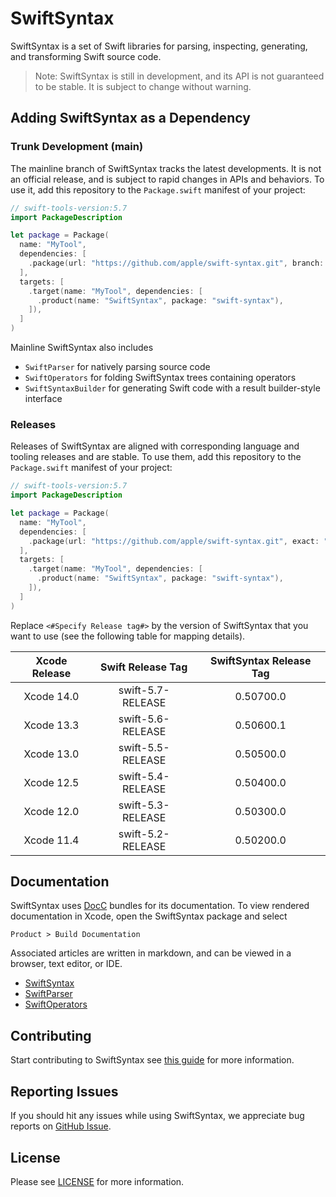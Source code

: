 # SwiftSyntax

SwiftSyntax is a set of Swift libraries for parsing, inspecting, generating, and transforming Swift source code.

> Note: SwiftSyntax is still in development, and its API is not guaranteed to
> be stable. It is subject to change without warning.

## Adding SwiftSyntax as a Dependency

### Trunk Development (main)

The mainline branch of SwiftSyntax tracks the latest developments. It is not
an official release, and is subject to rapid changes in APIs and behaviors. To 
use it, add this repository to the `Package.swift` manifest of your project:

```swift
// swift-tools-version:5.7
import PackageDescription

let package = Package(
  name: "MyTool",
  dependencies: [
    .package(url: "https://github.com/apple/swift-syntax.git", branch: "main"),
  ],
  targets: [
    .target(name: "MyTool", dependencies: [
      .product(name: "SwiftSyntax", package: "swift-syntax"),
    ]),
  ]
)
```

Mainline SwiftSyntax also includes 

- `SwiftParser` for natively parsing source code
- `SwiftOperators` for folding SwiftSyntax trees containing operators
- `SwiftSyntaxBuilder` for generating Swift code with a result builder-style interface

### Releases

Releases of SwiftSyntax are aligned with corresponding language
and tooling releases and are stable. To use them, 
add this repository to the `Package.swift` manifest of your project:

```swift
// swift-tools-version:5.7
import PackageDescription

let package = Package(
  name: "MyTool",
  dependencies: [
    .package(url: "https://github.com/apple/swift-syntax.git", exact: "<#Specify Release tag#>"),
  ],
  targets: [
    .target(name: "MyTool", dependencies: [
      .product(name: "SwiftSyntax", package: "swift-syntax"),
    ]),
  ]
)
```

Replace `<#Specify Release tag#>` by the version of SwiftSyntax that you want to use (see the following table for mapping details).

| Xcode Release | Swift Release Tag | SwiftSyntax Release Tag  |
|:-------------------:|:-------------------:|:-------------------------:|
| Xcode 14.0   | swift-5.7-RELEASE   | 0.50700.0 |
| Xcode 13.3   | swift-5.6-RELEASE   | 0.50600.1 |
| Xcode 13.0   | swift-5.5-RELEASE   | 0.50500.0 |
| Xcode 12.5   | swift-5.4-RELEASE   | 0.50400.0 |
| Xcode 12.0   | swift-5.3-RELEASE   | 0.50300.0 |
| Xcode 11.4   | swift-5.2-RELEASE   | 0.50200.0 |

## Documentation

SwiftSyntax uses [DocC](https://developer.apple.com/documentation/docc) bundles
for its documentation. To view rendered documentation in Xcode, open the 
SwiftSyntax package and select

```
Product > Build Documentation
``` 

Associated articles are written in markdown, and can be viewed in a browser, 
text editor, or IDE.

- [SwiftSyntax](Sources/SwiftSyntax/Documentation.docc)
- [SwiftParser](Sources/SwiftParser/SwiftParser.docc)
- [SwiftOperators](Sources/SwiftOperators/SwiftOperators.docc)

## Contributing

Start contributing to SwiftSyntax see [this guide](CONTRIBUTING.md) for more information.

## Reporting Issues

If you should hit any issues while using SwiftSyntax, we appreciate bug reports on [GitHub Issue](https://github.com/apple/swift-syntax/issues).

## License

Please see [LICENSE](LICENSE.txt) for more information.
